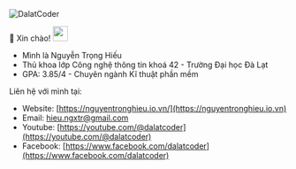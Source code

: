 <img src="https://komarev.com/ghpvc/?username=DalatCoder&color=0e75b6&style=flat" alt="DalatCoder" />

:wave: Xin chào! <img src="https://user-images.githubusercontent.com/5679180/79618120-0daffb80-80be-11ea-819e-d2b0fa904d07.gif" width="27px">

- Mình là Nguyễn Trọng Hiếu
- Thủ khoa lớp Công nghệ thông tin khoá 42 - Trường Đại học Đà Lạt
- GPA: 3.85/4 - Chuyên ngành Kĩ thuật phần mềm

Liên hệ với mình tại:
  - Website: [https://nguyentronghieu.io.vn/](https://nguyentronghieu.io.vn)
  - Email: hieu.ngxtr@gmail.com
  - Youtube: [https://youtube.com/@dalatcoder](https://youtube.com/@dalatcoder)
  - Facebook: [https://www.facebook.com/dalatcoder](https://www.facebook.com/dalatcoder)

